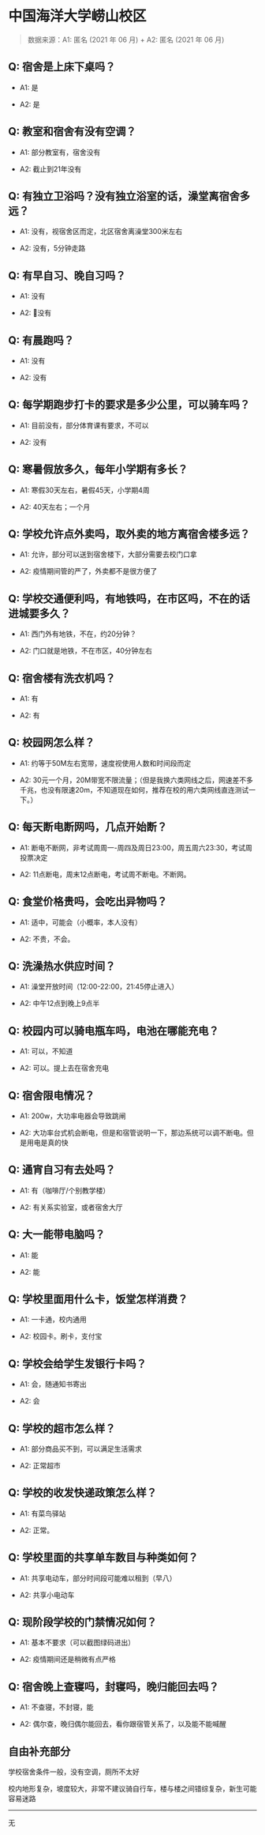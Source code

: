 # 中国海洋大学崂山校区

> 数据来源：A1: 匿名 (2021 年 06 月) + A2: 匿名 (2021 年 06 月)

## Q: 宿舍是上床下桌吗？

- A1: 是

- A2: 是

## Q: 教室和宿舍有没有空调？

- A1: 部分教室有，宿舍没有

- A2: 截止到21年没有

## Q: 有独立卫浴吗？没有独立浴室的话，澡堂离宿舍多远？

- A1: 没有，视宿舍区而定，北区宿舍离澡堂300米左右

- A2: 没有，5分钟走路

## Q: 有早自习、晚自习吗？

- A1: 没有

- A2: 没有

## Q: 有晨跑吗？

- A1: 没有

- A2: 没有

## Q: 每学期跑步打卡的要求是多少公里，可以骑车吗？

- A1: 目前没有，部分体育课有要求，不可以

- A2: 没有

## Q: 寒暑假放多久，每年小学期有多长？

- A1: 寒假30天左右，暑假45天，小学期4周

- A2: 40天左右；一个月

## Q: 学校允许点外卖吗，取外卖的地方离宿舍楼多远？

- A1: 允许，部分可以送到宿舍楼下，大部分需要去校门口拿

- A2: 疫情期间管的严了，外卖都不是很方便了

## Q: 学校交通便利吗，有地铁吗，在市区吗，不在的话进城要多久？

- A1: 西门外有地铁，不在，约20分钟？

- A2: 门口就是地铁，不在市区，40分钟左右

## Q: 宿舍楼有洗衣机吗？

- A1: 有

- A2: 有

## Q: 校园网怎么样？

- A1: 约等于50M左右宽带，速度视使用人数和时间段而定

- A2: 30元一个月，20M带宽不限流量；（但是我换六类网线之后，网速差不多千兆，也没有限速20m，不知道现在如何，推荐在校的用六类网线直连测试一下。）

## Q: 每天断电断网吗，几点开始断？

- A1: 断电不断网，非考试周周一-周四及周日23:00，周五周六23:30，考试周投票决定

- A2: 11点断电，周末12点断电，考试周不断电。不断网。

## Q: 食堂价格贵吗，会吃出异物吗？

- A1: 适中，可能会（小概率，本人没有）

- A2: 不贵，不会。

## Q: 洗澡热水供应时间？

- A1: 澡堂开放时间（12:00-22:00，21:45停止进入）

- A2: 中午12点到晚上9点半

## Q: 校园内可以骑电瓶车吗，电池在哪能充电？

- A1: 可以，不知道

- A2: 可以。提上去在宿舍充电

## Q: 宿舍限电情况？

- A1: 200w，大功率电器会导致跳闸

- A2: 大功率台式机会断电，但是和宿管说明一下，那边系统可以调不断电。但是用电是真的快

## Q: 通宵自习有去处吗？

- A1: 有（咖啡厅/个别教学楼）

- A2: 有关系实验室，或者宿舍大厅

## Q: 大一能带电脑吗？

- A1: 能

- A2: 能

## Q: 学校里面用什么卡，饭堂怎样消费？

- A1: 一卡通，校内通用

- A2: 校园卡。刷卡，支付宝

## Q: 学校会给学生发银行卡吗？

- A1: 会，随通知书寄出

- A2: 会

## Q: 学校的超市怎么样？

- A1: 部分商品买不到，可以满足生活需求

- A2: 正常超市

## Q: 学校的收发快递政策怎么样？

- A1: 有菜鸟驿站

- A2: 正常。

## Q: 学校里面的共享单车数目与种类如何？

- A1: 共享电动车，部分时间段可能难以租到（早八）

- A2: 共享小电动车

## Q: 现阶段学校的门禁情况如何？

- A1: 基本不要求（可以截图绿码进出）

- A2: 疫情期间还是稍微有点严格

## Q: 宿舍晚上查寝吗，封寝吗，晚归能回去吗？

- A1: 不查寝，不封寝，能

- A2: 偶尔查，晚归偶尔能回去，看你跟宿管关系了，以及能不能喊醒

## 自由补充部分

学校宿舍条件一般，没有空调，厕所不太好

校内地形复杂，坡度较大，非常不建议骑自行车，楼与楼之间错综复杂，新生可能容易迷路

***

无